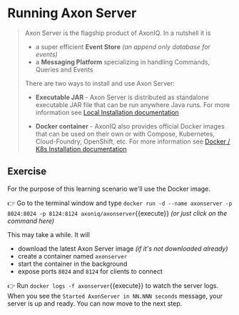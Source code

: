  
# Running Axon Server

> Axon Server is the flagship product of AxonIQ. In a nutshell it is 
>
> - a super efficient **Event Store** _(an append only database for events)_
> - a **Messaging Platform** specializing in handling Commands, Queries and Events 
>
> There are two ways to install and use Axon Server:
>
> - **Executable JAR** - Axon Server is distributed as standalone executable JAR file that can be run anywhere Java runs. For more information see [Local Installation documentation](https://docs.axoniq.io/reference-guide/axon-server/installation/local-installation/axon-server-se)  
>
> - **Docker container** - AxonIQ also provides official Docker images that can be used on their own or with Compose, Kubernetes, Cloud-Foundry, OpenShift, etc. For more information see [Docker / K8s Installation documentation](https://docs.axoniq.io/reference-guide/axon-server/installation/docker-k8s/axon-server-se)  

## Exercise 

For the purpose of this learning scenario we'll use the Docker image. 

👉  Go to the terminal window and type `docker run -d --name axonserver -p 8024:8024 -p 8124:8124 axoniq/axonserver`{{execute}} _(or just click on the command here)_

This may take a while. It will 
 - download the latest Axon Server image _(if it's not downloaded already)_
 - create a container named `axonserver`
 - start the container in the background 
 - expose ports `8024` and `8124` for clients to connect

👉  Run `docker logs -f axonserver`{{execute}} to watch the server logs. When you see the `Started AxonServer in NN.NNN seconds` message, your server is up and ready. You can now move to the next step.